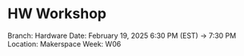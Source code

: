 # HW Workshop

Branch: Hardware
Date: February 19, 2025 6:30 PM (EST) → 7:30 PM
Location: Makerspace
Week: W06